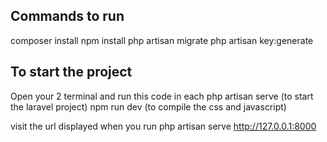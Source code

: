 

## Commands to run

composer install
npm install
php artisan migrate
php artisan key:generate 

## To start the project
Open your 2 terminal and run this code in each
php artisan serve (to start the laravel project)
npm run dev (to compile the css and javascript)


visit the url displayed when you run php artisan serve
http://127.0.0.1:8000
